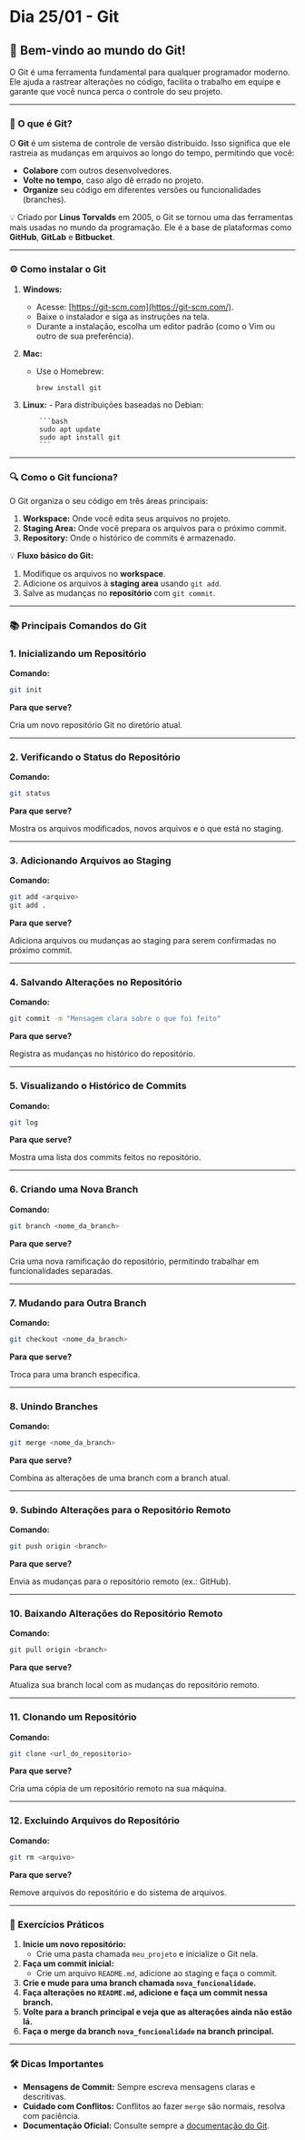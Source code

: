 # **Dia 25/01 - Git**

## 🌟 **Bem-vindo ao mundo do Git!**

O Git é uma ferramenta fundamental para qualquer programador moderno. Ele ajuda a rastrear alterações no código, facilita o trabalho em equipe e garante que você nunca perca o controle do seu projeto.

---

### **📌 O que é Git?**

O **Git** é um sistema de controle de versão distribuído. Isso significa que ele rastreia as mudanças em arquivos ao longo do tempo, permitindo que você:

- **Colabore** com outros desenvolvedores.
- **Volte no tempo**, caso algo dê errado no projeto.
- **Organize** seu código em diferentes versões ou funcionalidades (branches).

💡 Criado por **Linus Torvalds** em 2005, o Git se tornou uma das ferramentas mais usadas no mundo da programação. Ele é a base de plataformas como **GitHub**, **GitLab** e **Bitbucket**.

---

### **⚙️ Como instalar o Git**

1.  **Windows:**
    - Acesse: [https://git-scm.com](https://git-scm.com/).
    - Baixe o instalador e siga as instruções na tela.
    - Durante a instalação, escolha um editor padrão (como o Vim ou outro de sua preferência).
2.  **Mac:**
    - Use o Homebrew:
      ```bash
      brew install git

      ```
3.  **Linux:** - Para distribuições baseadas no Debian:

            ```bash
            sudo apt update
            sudo apt install git
            ```

---

### **🔍 Como o Git funciona?**

O Git organiza o seu código em três áreas principais:

1. **Workspace:** Onde você edita seus arquivos no projeto.
2. **Staging Area:** Onde você prepara os arquivos para o próximo commit.
3. **Repository:** Onde o histórico de commits é armazenado.

💡 **Fluxo básico do Git:**

1. Modifique os arquivos no **workspace**.
2. Adicione os arquivos à **staging area** usando `git add`.
3. Salve as mudanças no **repositório** com `git commit`.

---

### **📚 Principais Comandos do Git**

### **1. Inicializando um Repositório**

**Comando:**

```bash
git init

```

**Para que serve?**

Cria um novo repositório Git no diretório atual.

---

### **2. Verificando o Status do Repositório**

**Comando:**

```bash
git status

```

**Para que serve?**

Mostra os arquivos modificados, novos arquivos e o que está no staging.

---

### **3. Adicionando Arquivos ao Staging**

**Comando:**

```bash
git add <arquivo>
git add .

```

**Para que serve?**

Adiciona arquivos ou mudanças ao staging para serem confirmadas no próximo commit.

---

### **4. Salvando Alterações no Repositório**

**Comando:**

```bash
git commit -m "Mensagem clara sobre o que foi feito"

```

**Para que serve?**

Registra as mudanças no histórico do repositório.

---

### **5. Visualizando o Histórico de Commits**

**Comando:**

```bash
git log

```

**Para que serve?**

Mostra uma lista dos commits feitos no repositório.

---

### **6. Criando uma Nova Branch**

**Comando:**

```bash
git branch <nome_da_branch>

```

**Para que serve?**

Cria uma nova ramificação do repositório, permitindo trabalhar em funcionalidades separadas.

---

### **7. Mudando para Outra Branch**

**Comando:**

```bash
git checkout <nome_da_branch>

```

**Para que serve?**

Troca para uma branch específica.

---

### **8. Unindo Branches**

**Comando:**

```bash
git merge <nome_da_branch>

```

**Para que serve?**

Combina as alterações de uma branch com a branch atual.

---

### **9. Subindo Alterações para o Repositório Remoto**

**Comando:**

```bash
git push origin <branch>

```

**Para que serve?**

Envia as mudanças para o repositório remoto (ex.: GitHub).

---

### **10. Baixando Alterações do Repositório Remoto**

**Comando:**

```bash
git pull origin <branch>

```

**Para que serve?**

Atualiza sua branch local com as mudanças do repositório remoto.

---

### **11. Clonando um Repositório**

**Comando:**

```bash
git clone <url_do_repositorio>

```

**Para que serve?**

Cria uma cópia de um repositório remoto na sua máquina.

---

### **12. Excluindo Arquivos do Repositório**

**Comando:**

```bash
git rm <arquivo>

```

**Para que serve?**

Remove arquivos do repositório e do sistema de arquivos.

---

### **💪 Exercícios Práticos**

1. **Inicie um novo repositório:**
    - Crie uma pasta chamada `meu_projeto` e inicialize o Git nela.
2. **Faça um commit inicial:**
    - Crie um arquivo `README.md`, adicione ao staging e faça o commit.
3. **Crie e mude para uma branch chamada `nova_funcionalidade`.**
4. **Faça alterações no `README.md`, adicione e faça um commit nessa branch.**
5. **Volte para a branch principal e veja que as alterações ainda não estão lá.**
6. **Faça o merge da branch `nova_funcionalidade` na branch principal.**

---

### **🛠️ Dicas Importantes**

- **Mensagens de Commit:** Sempre escreva mensagens claras e descritivas.
- **Cuidado com Conflitos:** Conflitos ao fazer `merge` são normais, resolva com paciência.
- **Documentação Oficial:** Consulte sempre a [documentação do Git](https://git-scm.com/doc).